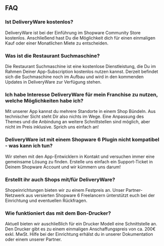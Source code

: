 ## FAQ

### Ist DeliveryWare kostenlos?

DeliveryWare ist bei der Einführung im Shopware Community Store kostenlos.
Anschließend hast Du die Möglichkeit dich für einen einmaligen Kauf oder einer
Monatlichen Miete zu entscheiden.

### Was ist die Restaurant Suchmaschine?

Die Restaurant Suchmaschine ist eine kostenlose Dienstleistung, die Du im Rahmen Deiner
App-Subscription kostenlos nutzen kannst. Derzeit befindet sich die Suchmaschine noch im
Aufbau und wird in den kommenden Updates in DeliveryWare zur Verfügung stehen.

### Ich habe Interesse DeliveryWare für mein Franchise zu nutzen, welche Möglichkeiten habe ich?

Mit unserer App kannst du mehrere Standorte in einem Shop Bündeln. Aus technischer Sicht
steht Dir also nichts im Wege. Eine Anpassung des Themes und die Anbindung an weitere
Schnittstellen sind möglich, aber nicht im Preis inklusive. Sprich uns einfach an!

### DeliveryWare ist mit einem Shopware 6 Plugin nicht kompatibel - was kann ich tun?

Wir stehen mit den App-Entwicklern in Kontakt und versuchen immer eine gemeinsame Lösung
zu finden. Erstelle uns einfach ein Support-Ticket in Deinem Shopware Account und wir
kümmern uns darum!

### Erstellt ihr auch Shops mit/für DeliveryWare?

Shopeinrichtungen bieten wir zu einem Festpreis an. Unser Partner-Netzwerk aus versierten
Shopware 6 Freelancern ünterstützt euch bei der Einrichtung und eventuellen Rückfragen.

### Wie funktioniert das mit dem Bon-Drucker?

Aktuell bieten wir auschließlich für ein Drucker Modell eine Schnittstelle an. Den Drucker
gibt es zu einem einmaligen Anschaffungspreis von ca. 200€ exkl. MwSt. Hilfe bei der Einrichtung
erhälst du in unserer Dokumentation oder einem unserer Partner.
